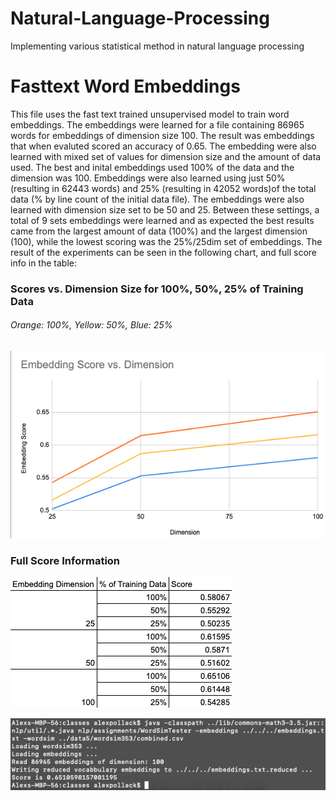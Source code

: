 # Natural-Language-Processing
Implementing various statistical method in natural language processing

# Fasttext Word Embeddings
This file uses the fast text trained unsupervised model to train word embeddings. The embeddings were learned for a file containing 86965 words for embeddings of dimension size 100. The result was embeddings that when evaluted scored an accuracy of 0.65. 
The embedding were also learned with mixed set of values for dimension size and the amount of data used. The best and inital embeddings used 100% of the data and the dimension was 100. Embeddings were also learned using just 50% (resulting in 62443 words) and 25% (resulting in 42052 words)of the total data (% by line count of the initial data file). The embeddings were also learned with dimension size set to be 50 and 25. Between these settings, a total of 9 sets embeddings were learned and as expected the best results came from the largest amount of data (100%) and the largest dimension (100), while the lowest scoring was the 25%/25dim set of embeddings.
The result of the experiments can be seen in the following chart, and full score info in the table:
### Scores vs. Dimension Size for 100%, 50%, 25% of Training Data
###### Orange: 100%, Yellow: 50%, Blue: 25%
![alt text](/images/graph.png "Scores vs. Dimension size")

### Full Score Information
![alt text](/images/table.png "Scores for all sets of embeddings")


![alt text](/images/embeddings.png "Scores vs. Dimension size")
